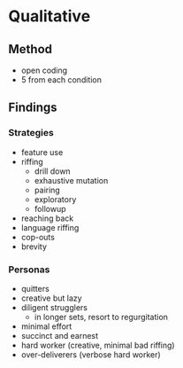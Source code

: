 # Qualitative

## Method

+ open coding
+ 5 from each condition

## Findings


### Strategies

+ feature use
+ riffing
    + drill down
    + exhaustive mutation
    + pairing
    + exploratory
    + followup
+ reaching back
+ language riffing
+ cop-outs
+ brevity

### Personas

+ quitters
+ creative but lazy
+ diligent strugglers
    + in longer sets, resort to regurgitation
+ minimal effort
+ succinct and earnest
+ hard worker (creative, minimal bad riffing)
+ over-deliverers (verbose hard worker)
